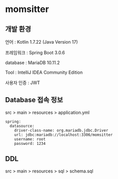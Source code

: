 # momsitter

## 개발 환경

언어 : Kotlin 1.7.22 (Java Version 17)

프레임워크 : Spring Boot 3.0.6

database : MariaDB 10.11.2

Tool : IntelliJ IDEA Community Edition

사용자 인증 : JWT

## Database 접속 정보

src > main > resources > application.yml

    spring:
      datasource:
        driver-class-name: org.mariadb.jdbc.Driver
        url: jdbc:mariadb://localhost:3306/momsitter
        username: root
        password: 1234

## DDL

src > main > resources > sql > schema.sql